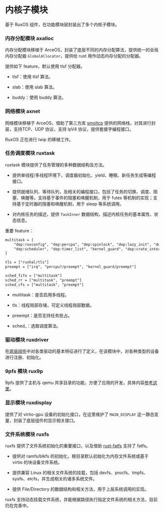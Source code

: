 
# 内核子模块

基于 RuxOS 组件，在功能模块层封装出了多个内核子模块。

### 内存分配模块 axalloc

内存分配模块移植于 ArceOS，封装了底层不同的内存分配算法，提供统一的全局内存分配器 `GlobalAllocator`，提供给 rust 用作动态内存分配的分配器。

提供如下 feature，默认使用 tlsf 分配器。

- tlsf：使用 tlsf 算法。

- slab：使用 slab 算法。

- buddy：使用 buddy 算法。


### 网络模块 axnet

网络模块移植于 ArceOS，借助了第三方库 [smoltcp](https://crates.io/crates/smoltcp) 提供的网络栈，对其进行封装，支持TCP、UDP 协议，支持 IpV4 协议，提供套接字编程接口。

RuxOS 正在进行 lwip 的移植工作。

### 任务调度模块 ruxtask

ruxtask 模块提供了任务管理的多种数据结构及方法。

- 提供单线程/多线程环境下，调度器初始化、yield、睡眠、新任务生成等编程接口。

- 提供就绪队列、等待队列，及相关的编程接口，包括了任务的切换、调度、阻塞、唤醒等。支持基于事件的阻塞和唤醒机制，用于 futex 等机制的实现；支持基于定时器的阻塞和唤醒机制，用于 sleep 等系统调用。

- 对内核任务的描述，提供 `TaskInner` 数据结构，描述内核任务的基本属性、状态信息。

重要 feature：

```txt
multitask = [
    "dep:ruxconfig", "dep:percpu", "dep:spinlock", "dep:lazy_init", "dep:memory_addr",
    "dep:scheduler", "dep:timer_list", "kernel_guard", "dep:crate_interface",
]

tls = ["ruxhal/tls"]
preempt = ["irq", "percpu?/preempt", "kernel_guard/preempt"]

sched_fifo = ["multitask"]
sched_rr = ["multitask", "preempt"]
sched_cfs = ["multitask", "preempt"]
```

- multitask：是否启用多线程。

- tls：线程局部存储，可定义线程局部数据。

- preempt：是否支持任务抢占。

- sched_：选取调度算法。


### 驱动模块 ruxdriver

在[底层组件](../crates/drivers.md)中对各类驱动的基本特征进行了定义，在该模块中，对各种类型的设备进行注册、初始化。

### 9pfs 模块 rux9p

9pfs 提供了主机与 qemu 共享目录的功能，方便了应用的开发，具体内容[参考这里](./9pfs.md)。


### 显示模块 ruxdisplay

提供了对 virtio-gpu 设备的初始化接口，在这里维护了 `MAIN_DISPLAY` 这一静态变量，封装了底层组件的显示相关接口。


### 文件系统模块 ruxfs

ruxfs 提供了文件系统初始化的重要接口，以及借助 [rust-fatfs](https://github.com/syswonder/rust-fatfs.git) 支持了 fatfs。

- 提供对 ramfs/blkfs 的初始化，根目录默认初始化为内存文件系统或基于 virtio 的块设备文件系统。

- 提供兼容 Linux 的相关文件系统的挂载，包括 devfs、procfs、tmpfs、sysfs、etcfs，并生成相关的诸多系统文件。

- 提供 File/Directory 的数据结构和相关方法，用于上层系统调用的实现。

ruxfs 支持动态挂载文件系统，并能根据路径执行指定文件系统的相关方法，目前仍在完善中。

